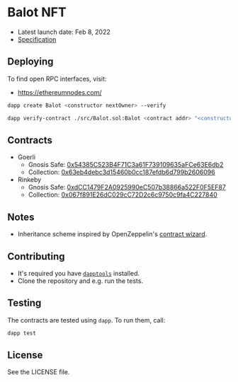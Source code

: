 # Balot NFT

- Latest launch date: Feb 8, 2022
- [Specification](https://docs.google.com/document/d/1xcrt-IvdNDHR1ILPCJ9V8yAFNO_hw3mbKMqC432h_VY/edit#heading=h.6gku1k5aweci)

## Deploying

To find open RPC interfaces, visit:

- https://ethereumnodes.com/

```bash
dapp create Balot <constructor nextOwner> --verify
```

```bash
dapp verify-contract ./src/Balot.sol:Balot <contract addr> "<constructor nextOwner>"
```

## Contracts

- Goerli
  - Gnosis Safe: [0x54385C523B4F71C3a61F739109635aFCe63E6db2](https://gnosis-safe.io/app/gor:0x54385C523B4F71C3a61F739109635aFCe63E6db2/balances)
  - Collection: [0x63eb4debc3d15460b0cc187efdb6d799b2606096](https://goerli.etherscan.io/address/0x63eb4debc3d15460b0cc187efdb6d799b2606096)
- Rinkeby
  - Gnosis Safe: [0xdCC1479F2A0925990eC507b38866a522F0F5EF87](https://rinkeby.etherscan.io/address/0xdCC1479F2A0925990eC507b38866a522F0F5EF87)
  - Collection: [0x067f891E26dC029cC72D2c6c9750c9fa4C227840](https://rinkeby.etherscan.io/address/0x067f891E26dC029cC72D2c6c9750c9fa4C227840)

## Notes

- Inheritance scheme inspired by OpenZeppelin's [contract
  wizard](https://wizard.openzeppelin.com/#erc721).


## Contributing

- It's required you have [`dapptools`](https://github.com/dapphub/dapptools)
  installed.
- Clone the repository and e.g. run the tests.

## Testing

The contracts are tested using `dapp`. To run them, call:

```bash
dapp test
```

## License

See the LICENSE file.
